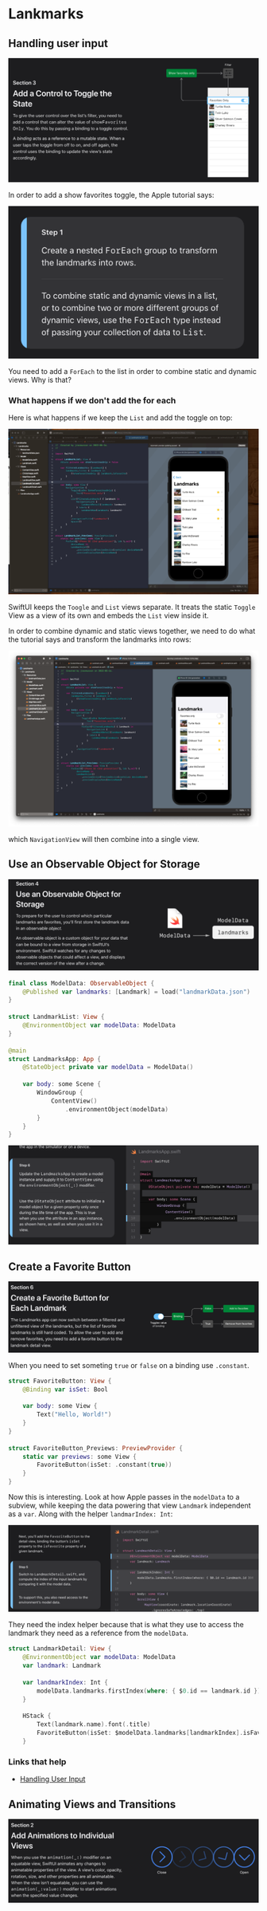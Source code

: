 # Lankmarks

## Handling user input

![](images/1.png)

In order to add a show favorites toggle, the Apple tutorial says:

![](images/2.png) 

You need to add a `ForEach` to the list in order to combine static and dynamic views. Why is that?

### What happens if we don't add the for each

Here is what happens if we keep the `List` and add the toggle on top:

![](images/demo1.gif)

SwiftUI keeps the `Toogle` and `List` views separate. It treats the static `Toggle` View as a view of its own and embeds the `List` view inside it.

In order to combine dynamic and static views together, we need to do what the tutorial says and transform the landmarks into rows:

![](images/3.png)

which `NavigationView` will then combine into a single view.

## Use an Observable Object for Storage

![](images/4.png)

```swift
final class ModelData: ObservableObject {
    @Published var landmarks: [Landmark] = load("landmarkData.json")
}

struct LandmarkList: View {
    @EnvironmentObject var modelData: ModelData
}

@main
struct LandmarksApp: App {
    @StateObject private var modelData = ModelData()

    var body: some Scene {
        WindowGroup {
            ContentView()
                .environmentObject(modelData)
        }
    }
}
```

![](images/5.png)

## Create a Favorite Button

![](images/6.png)

When you need to set someting `true` or `false` on a binding use `.constant`.

```swift
struct FavoriteButton: View {
    @Binding var isSet: Bool

    var body: some View {
		Text("Hello, World!")    
	}
}

struct FavoriteButton_Previews: PreviewProvider {
    static var previews: some View {
        FavoriteButton(isSet: .constant(true))
    }
}
```

Now this is interesting. Look at how Apple passes in the `modelData` to a subview, while keeping the data powering that view `Landmark` independent as a `var`. Along with the helper `landmarIndex: Int`:

![](images/7.png)

They need the index helper because that is what they use to access the landmark they need as a reference from the `modelData`.

```swift
struct LandmarkDetail: View {
    @EnvironmentObject var modelData: ModelData
    var landmark: Landmark

    var landmarkIndex: Int {
        modelData.landmarks.firstIndex(where: { $0.id == landmark.id })!
    }

	HStack {
        Text(landmark.name).font(.title)
        FavoriteButton(isSet: $modelData.landmarks[landmarkIndex].isFavorite)
    }
```

### Links that help

- [Handling User Input](https://developer.apple.com/tutorials/swiftui/handling-user-input)

## Animating Views and Transitions

![](images/8.png)